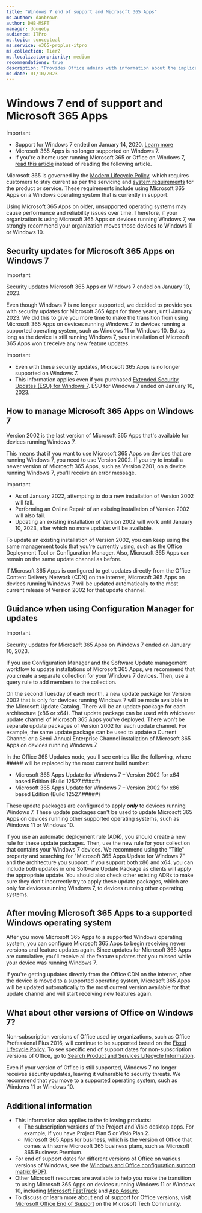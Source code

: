 ```yaml
---
title: "Windows 7 end of support and Microsoft 365 Apps"
ms.author: danbrown
author: DHB-MSFT
manager: dougeby
audience: ITPro
ms.topic: conceptual
ms.service: o365-proplus-itpro
ms.collection: Tier2
ms.localizationpriority: medium
recommendations: true
description: "Provides Office admins with information about the implications of Windows 7 end of support on Microsoft 365 Apps."
ms.date: 01/10/2023
---
```


# Windows 7 end of support and Microsoft 365 Apps

> [!IMPORTANT]
> - Support for Windows 7 ended on January 14, 2020. [Learn more](https://support.microsoft.com/windows/b75d4580-2cc7-895a-2c9c-1466d9a53962)
> - Microsoft 365 Apps is no longer supported on Windows 7.
> - If you're a home user running Microsoft 365 or Office on Windows 7, [read this article](https://support.microsoft.com/office/34e28be4-1e4f-4928-b210-3f45d8215595) instead of reading the following article.

Microsoft 365 is governed by the [Modern Lifecycle Policy](/lifecycle/policies/modern), which requires customers to stay current as per the servicing and [system requirements](https://www.microsoft.com/microsoft-365/microsoft-365-and-office-resources) for the product or service. These requirements include using Microsoft 365 Apps on a Windows operating system that is currently in support.

Using Microsoft 365 Apps on older, unsupported operating systems may cause performance and reliability issues over time. Therefore, if your organization is using Microsoft 365 Apps on devices running Windows 7, we strongly recommend your organization moves those devices to Windows 11 or Windows 10.

## Security updates for Microsoft 365 Apps on Windows 7

> [!IMPORTANT]
> Security updates Microsoft 365 Apps on Windows 7 ended on January 10, 2023.

Even though Windows 7 is no longer supported, we decided to provide you with security updates for Microsoft 365 Apps for three years, until January 2023. We did this to give you more time to make the transition from using Microsoft 365 Apps on devices running Windows 7 to devices running a supported operating system, such as Windows 11 or Windows 10. But as long as the device is still running Windows 7, your installation of Microsoft 365 Apps won't receive any new feature updates.

> [!IMPORTANT]
> - Even with these security updates, Microsoft 365 Apps is no longer supported on Windows 7.
> - This information applies even if you purchased [Extended Security Updates (ESU) for Windows 7](/troubleshoot/windows-client/windows-7-eos-faq/windows-7-extended-security-updates-faq). ESU for Windows 7 ended on January 10, 2023.

## How to manage Microsoft 365 Apps on Windows 7

Version 2002 is the last version of Microsoft 365 Apps that's available for devices running Windows 7.

This means that if you want to use Microsoft 365 Apps on devices that are running Windows 7, you need to use Version 2002. If you try to install a newer version of Microsoft 365 Apps, such as Version 2201, on a device running Windows 7, you'll receive an error message.

> [!IMPORTANT]
> - As of January 2022, attempting to do a new installation of Version 2002 will fail.
> - Performing an Online Repair of an existing installation of Version 2002 will also fail.
> - Updating an existing installation of Version 2002 will work until January 10, 2023, after which no more updates will be available.

To update an existing installation of Version 2002, you can keep using the same management tools that you're currently using, such as the Office Deployment Tool or Configuration Manager. Also, Microsoft 365 Apps can remain on the same update channel as before.

If Microsoft 365 Apps is configured to get updates directly from the Office Content Delivery Network (CDN) on the internet, Microsoft 365 Apps on devices running Windows 7 will be updated automatically to the most current release of Version 2002 for that update channel.

## Guidance when using Configuration Manager for updates

> [!IMPORTANT]
> Security updates for Microsoft 365 Apps on Windows 7 ended on January 10, 2023.

If you use Configuration Manager and the Software Update management workflow to update installations of Microsoft 365 Apps, we recommend that you create a separate collection for your Windows 7 devices. Then, use a query rule to add members to the collection.

On the second Tuesday of each month, a new update package for Version 2002 that is only for devices running Windows 7 will be made available in the Microsoft Update Catalog. There will be an update package for each architecture (x86 or x64). That update package can be used with whichever update channel of Microsoft 365 Apps you've deployed. There won't be separate update packages of Version 2002 for each update channel. For example, the same update package can be used to update a Current Channel or a Semi-Annual Enterprise Channel installation of Microsoft 365 Apps on devices running Windows 7.

In the Office 365 Updates node, you'll see entries like the following, where ##### will be replaced by the most current build number:

- Microsoft 365 Apps Update for Windows 7 – Version 2002 for x64 based Edition (Build 12527.#####)
- Microsoft 365 Apps Update for Windows 7 – Version 2002 for x86 based Edition (Build 12527.#####)

These update packages are configured to apply ***only*** to devices running Windows 7. These update packages can't be used to update Microsoft 365 Apps on devices running other supported operating systems, such as Windows 11 or Windows 10.

If you use an automatic deployment rule (ADR), you should create a new rule for these update packages. Then, use the new rule for your collection that contains your Windows 7 devices. We recommend using the "Title" property and searching for "Microsoft 365 Apps Update for Windows 7" and the architecture you support. If you support both x86 and x64, you can include both updates in one Software Update Package as clients will apply the appropriate update. You should also check other existing ADRs to make sure they don't incorrectly try to apply these update packages, which are only for devices running Windows 7, to devices running other operating systems.

## After moving Microsoft 365 Apps to a supported Windows operating system

After you move Microsoft 365 Apps to a supported Windows operating system, you can configure Microsoft 365 Apps to begin receiving newer versions and feature updates again. Since updates for Microsoft 365 Apps are cumulative, you'll receive all the feature updates that you missed while your device was running Windows 7.

If you're getting updates directly from the Office CDN on the internet, after the device is moved to a supported operating system, Microsoft 365 Apps will be updated automatically to the most current version available for that update channel and will start receiving new features again.

## What about other versions of Office on Windows 7?

Non-subscription versions of Office used by organizations, such as Office Professional Plus 2016, will continue to be supported based on the [Fixed Lifecycle Policy](/lifecycle/policies/fixed). To see specific end of support dates for non-subscription versions of Office, go to [Search Product and Services Lifecycle Information](/lifecycle/products/).

Even if your version of Office is still supported, Windows 7 no longer receives security updates, leaving it vulnerable to security threats. We recommend that you move to a [supported operating system](https://www.microsoft.com/microsoft-365/microsoft-365-and-office-resources), such as Windows 11 or Windows 10.

## Additional information

- This information also applies to the following products:
  - The subscription versions of the Project and Visio desktop apps. For example, if you have Project Plan 5 or Visio Plan 2.
  - Microsoft 365 Apps for business, which is the version of Office that comes with some Microsoft 365 business plans, such as Microsoft 365 Business Premium.
- For end of support dates for different versions of Office on various versions of Windows, see the [Windows and Office configuration support matrix (PDF)](https://query.prod.cms.rt.microsoft.com/cms/api/am/binary/RE2OqRI).
- Other Microsoft resources are available to help you make the transition to using Microsoft 365 Apps on devices running Windows 11 or Windows 10, including [Microsoft FastTrack](https://www.microsoft.com/fasttrack) and [App Assure](https://www.microsoft.com/fasttrack/microsoft-365/app-assure).
- To discuss or learn more about end of support for Office versions, visit [Microsoft Office End of Support](https://techcommunity.microsoft.com/t5/microsoft-office-end-of-support/ct-p/OfficeEOS) on the Microsoft Tech Community.